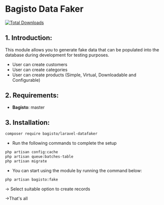 # Bagisto Data Faker
[![Total Downloads](https://img.shields.io/packagist/dt/bagisto/laravel-datafaker.svg?style=flat-square)](https://packagist.org/packages/bagisto/laravel-datafaker)

## 1. Introduction:

This module allows you to generate fake data that can be populated into the database during development for testing purposes.  

* User can create customers
* User can create categories
* User can create products (Simple, Virtual, Downloadable and Configurable)

## 2. Requirements:

* **Bagisto**: master

## 3. Installation:

```sh
composer require bagisto/laravel-datafaker
```

* Run the following commands to complete the setup

```sh
php artisan config:cache
php artisan queue:batches-table
php artisan migrate
```
* You can start using the module by running the command below:
```sh
php artisan bagisto:fake
```
-> Select suitable option to create records

->That's all 
